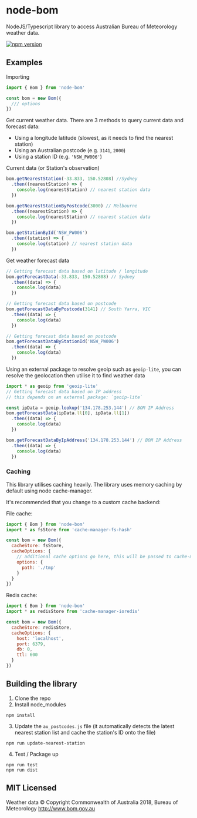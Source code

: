 # node-bom
NodeJS/Typescript library to access Australian Bureau of Meteorology weather data.

[![npm version](https://badge.fury.io/js/node-bom.svg)](https://badge.fury.io/js/node-bom)

## Examples

Importing

```js
import { Bom } from 'node-bom'

const bom = new Bom({
  /// options
})
```

Get current weather data. There are 3 methods to query current data and forecast data:
- Using a longitude latitude (slowest, as it needs to find the nearest station)
- Using an Australian postcode (e.g. `3141`, `2000`)
- Using a station ID (e.g. `'NSW_PW006'`)

Current data (or Station's observation)

```js
bom.getNearestStation(-33.833, 150.52808) //Sydney
  .then((nearestStation) => {
    console.log(nearestStation) // nearest station data
  })

bom.getNearestStationByPostcode(3000) // Melbourne
  .then((nearestStation) => {
    console.log(nearestStation) // nearest station data
  })

bom.getStationById('NSW_PW006')
  .then((station) => {
    console.log(station) // nearest station data
  })
```

Get weather forecast data

```js
// Getting forecast data based on latitude / longitude
bom.getForecastData(-33.833, 150.52808) // Sydney
  .then((data) => {
    console.log(data)
  })

// Getting forecast data based on postcode
bom.getForecastDataByPostcode(3141) // South Yarra, VIC
  .then((data) => {
    console.log(data)
  })

// Getting forecast data based on postcode
bom.getForecastDataByStationId('NSW_PW006')
  .then((data) => {
    console.log(data)
  })
```

Using an external package to resolve geoip such as `geoip-lite`, you can resolve the geolocation then utilise it to find weather data

```js
import * as geoip from 'geoip-lite'
// Getting forecast data based on IP address
// this depends on an external package: `geoip-lite`

const ipData = geoip.lookup('134.178.253.144') // BOM IP Address
bom.getForecastData(ipData.ll[0], ipData.ll[1])
  .then((data) => {
    console.log(data)
  })

bom.getForecastDataByIpAddress('134.178.253.144') // BOM IP Address
  .then((data) => {
    console.log(data)
  })

```

### Caching

This library utilises caching heavily. The library uses memory caching by default using node cache-manager.

It's recommended that you change to a custom cache backend:

File cache:
```js
import { Bom } from 'node-bom'
import * as fsStore from 'cache-manager-fs-hash'

const bom = new Bom({
  cacheStore: fsStore,
  cacheOptions: {
    // additional cache options go here, this will be passed to cache-manager
    options: {
      path: './tmp'
    }
  }
})
```

Redis cache:
```js
import { Bom } from 'node-bom'
import * as redisStore from 'cache-manager-ioredis'

const bom = new Bom({
  cacheStore: redisStore,
  cacheOptions: {
    host: 'localhost',
    port: 6379,
    db: 0,
    ttl: 600
  }
})
```

## Building the library

1. Clone the repo
2. Install node_modules

```
npm install
```

3. Update the `au_postcodes.js` file (it automatically detects the latest nearest station list and cache the station's ID onto the file)
```
npm run update-nearest-station
```

4. Test / Package up
```
npm run test
npm run dist
```

## MIT Licensed

Weather data © Copyright Commonwealth of Australia 2018, Bureau of Meteorology http://www.bom.gov.au
